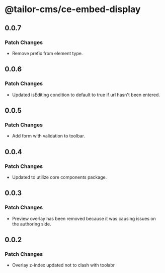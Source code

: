 # @tailor-cms/ce-embed-display

## 0.0.7

### Patch Changes

- Remove prefix from element type.

## 0.0.6

### Patch Changes

- Updated isEditing condition to default to true if url hasn't been entered.

## 0.0.5

### Patch Changes

- Add form with validation to toolbar.

## 0.0.4

### Patch Changes

- Updated to utilize core components package.

## 0.0.3

### Patch Changes

- Preview overlay has been removed because it was causing issues on the authoring side.

## 0.0.2

### Patch Changes

- Overlay z-index updated not to clash with toolabr

